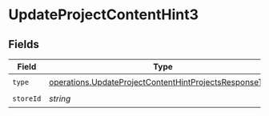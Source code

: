# UpdateProjectContentHint3


## Fields

| Field                                                                                                                              | Type                                                                                                                               | Required                                                                                                                           | Description                                                                                                                        |
| ---------------------------------------------------------------------------------------------------------------------------------- | ---------------------------------------------------------------------------------------------------------------------------------- | ---------------------------------------------------------------------------------------------------------------------------------- | ---------------------------------------------------------------------------------------------------------------------------------- |
| `type`                                                                                                                             | [operations.UpdateProjectContentHintProjectsResponseType](../../models/operations/updateprojectcontenthintprojectsresponsetype.md) | :heavy_check_mark:                                                                                                                 | N/A                                                                                                                                |
| `storeId`                                                                                                                          | *string*                                                                                                                           | :heavy_check_mark:                                                                                                                 | N/A                                                                                                                                |
